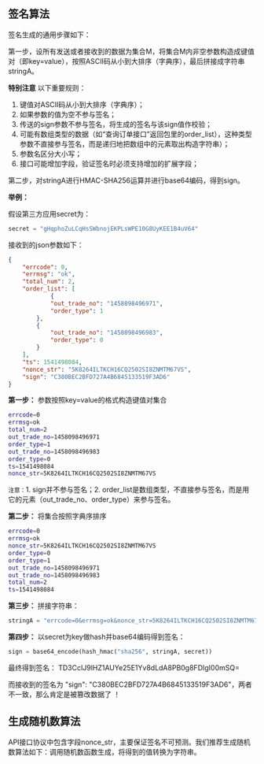 
## 签名算法

签名生成的通用步骤如下：

第一步，设所有发送或者接收到的数据为集合M，将集合M内非空参数构造成键值对（即key=value），按照ASCII码从小到大排序（字典序），最后拼接成字符串stringA。

__特别注意__ 以下重要规则：

1.  键值对ASCII码从小到大排序（字典序）；
2.  如果参数的值为空不参与签名；
3.  传送的sign参数不参与签名，将生成的签名与该sign值作校验；
4.  可能有数组类型的数据（如“查询订单接口”返回包里的order_list），这种类型参数不直接参与签名，而是递归地把数组中的元素取出构造字符串）；
5.  参数名区分大小写；
6.  接口可能增加字段，验证签名时必须支持增加的扩展字段；

第二步，对stringA进行HMAC-SHA256运算并进行base64编码，得到sign。

__举例：__ 

假设第三方应用secret为：

```python
secret = "gHqphoZuLCqHsSWbnojEKPLsWPE10G8UyKEE1B4uV64"
```

接收到的json参数如下：

```json
{
	"errcode": 0,
	"errmsg": "ok",
	"total_num": 2,
	"order_list": [
	    	{
			"out_trade_no": "1458098496971",
			"order_type": 1
		},
		{
			"out_trade_no": "1458098496983",
			"order_type": 0
		}
	],
	"ts": 1541498084,
	"nonce_str": "5K8264ILTKCH16CQ2502SI8ZNMTM67VS",
	"sign": "C380BEC2BFD727A4B6845133519F3AD6"
}
```

__第一步：__ 参数按照key=value的格式构造键值对集合

```bash
errcode=0
errmsg=ok
total_num=2
out_trade_no=1458098496971
order_type=1
out_trade_no=1458098496983
order_type=0
ts=1541498084
nonce_str=5K8264ILTKCH16CQ2502SI8ZNMTM67VS
```

```注意：```1. sign并不参与签名；2. order_list是数组类型，不直接参与签名，而是用它的元素（out_trade_no、order_type）来参与签名。

__第二步：__ 将集合按照字典序排序

```bash
errcode=0
errmsg=ok
nonce_str=5K8264ILTKCH16CQ2502SI8ZNMTM67VS
order_type=0
order_type=1
out_trade_no=1458098496971
out_trade_no=1458098496983
total_num=2
ts=1541498084
```

__第三步：__ 拼接字符串：

```python
stringA = "errcode=0&errmsg=ok&nonce_str=5K8264ILTKCH16CQ2502SI8ZNMTM67VS&order_type=0&order_type=1&out_trade_no=1458098496971&out_trade_no=1458098496983&total_num=2&ts=1541498084"
```

__第四步：__ 以secret为key做hash并base64编码得到签名：

```python
sign = base64_encode(hash_hmac("sha256", stringA, secret))
```

最终得到签名： TD3CcIJ9lHZ1AUYe25E1Yv8dLdA8PB0g8FDIgI00mSQ=

而接收到的签名为 "sign": "C380BEC2BFD727A4B6845133519F3AD6"，两者不一致，那么肯定是被篡改数据了 ！

## 生成随机数算法

API接口协议中包含字段nonce_str，主要保证签名不可预测。我们推荐生成随机数算法如下：调用随机数函数生成，将得到的值转换为字符串。
